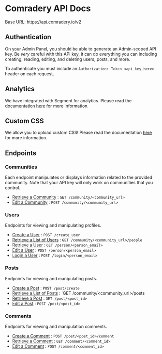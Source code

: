 # Comradery API Docs

Base URL: https://api.comradery.io/v2

## Authentication

On your Admin Panel, you should be able to generate an Admin-scoped API key. Be _very_ careful with this API key, it can do everything you can including creating, reading, editing, and deleting users, posts, and more.

To authenticate you must include an `Authorization: Token <api_key_here>` header on each request.

## Analytics

We have integrated with Segment for analytics. Please read the documentation [here](analytics/segment.md) for more information.

## Custom CSS

We allow you to upload custom CSS! Please read the documentation [here](customization/css.md) for more information.

## Endpoints

### Communities

Each endpoint manipulates or displays information related to the provided community. Note that your API key will only work on communities that you control.

* [Retrieve a Community](communities/get.md) : `GET /community/<community_url>`
* [Edit a Community](communities/edit.md) : `POST /community/<community_url>`

### Users

Endpoints for viewing and manipulating profiles.

* [Create a User](users/create.md) : `POST /create_user`
* [Retrieve a List of Users](users/list.md) : `GET /community/<community_url>/people`
* [Retrieve a User](users/get.md) : `GET /person/<person_email>`
* [Edit a User](users/edit.md) : `POST /person/<person_email>`
* [Login a User](users/login.md) : `POST /login/<person_email>`

### Posts

Endpoints for viewing and manipulating posts.

* [Create a Post](posts/create.md) : `POST /post/create`
* [Retrieve a List of Posts](posts/list.md) : `GET /community/<community_url>/posts
* [Retrieve a Post](posts/get.md) : `GET /post/<post_id>`
* [Edit a Post](posts/edit.md) : `POST /post/<post_id>`

### Comments

Endpoints for viewing and manipulation comments.

* [Create a Comment](comments/create.md) : `POST /post/<post_id>/comment`
* [Retrieve a Comment](comments/get.md) : `GET /comment/<comment_id>`
* [Edit a Comment](comments/edit.md) : `POST /comment/<comment_id>`

